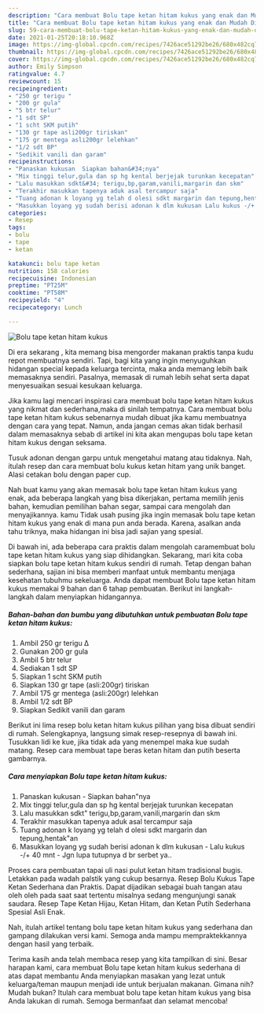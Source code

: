 ```yaml
---
description: "Cara membuat Bolu tape ketan hitam kukus yang enak dan Mudah Dibuat"
title: "Cara membuat Bolu tape ketan hitam kukus yang enak dan Mudah Dibuat"
slug: 59-cara-membuat-bolu-tape-ketan-hitam-kukus-yang-enak-dan-mudah-dibuat
date: 2021-01-25T20:18:10.968Z
image: https://img-global.cpcdn.com/recipes/7426ace51292be26/680x482cq70/bolu-tape-ketan-hitam-kukus-foto-resep-utama.jpg
thumbnail: https://img-global.cpcdn.com/recipes/7426ace51292be26/680x482cq70/bolu-tape-ketan-hitam-kukus-foto-resep-utama.jpg
cover: https://img-global.cpcdn.com/recipes/7426ace51292be26/680x482cq70/bolu-tape-ketan-hitam-kukus-foto-resep-utama.jpg
author: Emily Simpson
ratingvalue: 4.7
reviewcount: 15
recipeingredient:
- "250 gr terigu "
- "200 gr gula"
- "5 btr telur"
- "1 sdt SP"
- "1 scht SKM putih"
- "130 gr tape asli200gr tiriskan"
- "175 gr mentega asli200gr lelehkan"
- "1/2 sdt BP"
- "Sedikit vanili dan garam"
recipeinstructions:
- "Panaskan kukusan  Siapkan bahan&#34;nya"
- "Mix tinggi telur,gula dan sp hg kental berjejak turunkan kecepatan"
- "Lalu masukkan sdkt&#34; terigu,bp,garam,vanili,margarin dan skm"
- "Terakhir masukkan tapenya aduk asal tercampur saja"
- "Tuang adonan k loyang yg telah d olesi sdkt margarin dan tepung,hentak&#34;an"
- "Masukkan loyang yg sudah berisi adonan k dlm kukusan Lalu kukus -/+ 40 mnt Jgn lupa tutupnya d br serbet ya.."
categories:
- Resep
tags:
- bolu
- tape
- ketan

katakunci: bolu tape ketan 
nutrition: 158 calories
recipecuisine: Indonesian
preptime: "PT25M"
cooktime: "PT58M"
recipeyield: "4"
recipecategory: Lunch

---
```



![Bolu tape ketan hitam kukus](https://img-global.cpcdn.com/recipes/7426ace51292be26/680x482cq70/bolu-tape-ketan-hitam-kukus-foto-resep-utama.jpg)

Di era  sekarang , kita memang bisa mengorder makanan praktis tanpa kudu repot membuatnya sendiri. Tapi, bagi kita yang ingin menyuguhkan hidangan special kepada keluarga tercinta, maka anda memang lebih baik memasaknya sendiri. Pasalnya, memasak di rumah lebih sehat serta dapat menyesuaikan sesuai kesukaan keluarga.

Jika kamu lagi mencari inspirasi cara membuat bolu tape ketan hitam kukus yang nikmat dan sederhana,maka di sinilah tempatnya. Cara membuat bolu tape ketan hitam kukus  sebenarnya mudah dibuat jika kamu membuatnya dengan cara yang tepat. Namun, anda jangan cemas akan tidak berhasil dalam memasaknya 
sebab di artikel ini kita akan mengupas bolu tape ketan hitam kukus dengan seksama.  

Tusuk adonan dengan garpu untuk mengetahui matang atau tidaknya. Nah, itulah resep dan cara membuat bolu kukus ketan hitam yang unik banget. Alasi cetakan bolu dengan paper cup.

Nah buat kamu yang akan memasak bolu tape ketan hitam kukus yang enak, ada beberapa langkah yang bisa dikerjakan, pertama memilih jenis bahan, kemudian pemilihan bahan segar, sampai cara mengolah dan menyajikannya. kamu Tidak usah pusing jika ingin memasak bolu tape ketan hitam kukus yang enak di mana pun anda berada. Karena, asalkan anda  tahu triknya, maka hidangan ini bisa jadi sajian yang spesial.

Di bawah ini, ada beberapa cara praktis  dalam mengolah caramembuat bolu tape ketan hitam kukus yang siap dihidangkan. Sekarang, mari kita coba siapkan bolu tape ketan hitam kukus sendiri di rumah. Tetap dengan bahan sederhana, sajian ini bisa memberi manfaat untuk membantu menjaga kesehatan tubuhmu sekeluarga. Anda dapat membuat Bolu tape ketan hitam kukus memakai 9 bahan dan 6 tahap pembuatan. Berikut ini langkah-langkah dalam menyiapkan hidangannya.

<!--inarticleads1-->

##### Bahan-bahan dan bumbu yang dibutuhkan untuk pembuatan Bolu tape ketan hitam kukus:

1. Ambil 250 gr terigu ∆
1. Gunakan 200 gr gula
1. Ambil 5 btr telur
1. Sediakan 1 sdt SP
1. Siapkan 1 scht SKM putih
1. Siapkan 130 gr tape (asli:200gr) tiriskan
1. Ambil 175 gr mentega (asli:200gr) lelehkan
1. Ambil 1/2 sdt BP
1. Siapkan Sedikit vanili dan garam


Berikut ini lima resep bolu ketan hitam kukus pilihan yang bisa dibuat sendiri di rumah. Selengkapnya, langsung simak resep-resepnya di bawah ini. Tusukkan lidi ke kue, jika tidak ada yang menempel maka kue sudah matang. Resep cara membuat tape beras ketan hitam dan putih beserta gambarnya. 

<!--inarticleads2-->

##### Cara menyiapkan Bolu tape ketan hitam kukus:

1. Panaskan kukusan  - Siapkan bahan&#34;nya
1. Mix tinggi telur,gula dan sp hg kental berjejak turunkan kecepatan
1. Lalu masukkan sdkt&#34; terigu,bp,garam,vanili,margarin dan skm
1. Terakhir masukkan tapenya aduk asal tercampur saja
1. Tuang adonan k loyang yg telah d olesi sdkt margarin dan tepung,hentak&#34;an
1. Masukkan loyang yg sudah berisi adonan k dlm kukusan - Lalu kukus -/+ 40 mnt - Jgn lupa tutupnya d br serbet ya..


Proses cara pembuatan tapai uli nasi pulut ketan hitam tradisional bugis. Letakkan pada wadah palstik yang cukup besarnya. Resep Bolu Kukus Tape Ketan Sederhana dan Praktis. Dapat dijadikan sebagai buah tangan atau oleh oleh pada saat saat tertentu misalnya sedang mengunjungi sanak saudara. Resep Tape Ketan Hijau, Ketan Hitam, dan Ketan Putih Sederhana Spesial Asli Enak. 

Nah, itulah artikel tentang  bolu tape ketan hitam kukus  yang sederhana dan gampang dilakukan versi kami. Semoga anda mampu mempraktekkannya dengan hasil yang terbaik. 

Terima kasih anda telah membaca resep yang kita tampilkan di sini. Besar harapan kami, cara membuat  Bolu tape ketan hitam kukus sederhana di atas dapat membantu Anda menyiapkan masakan yang lezat untuk keluarga/teman maupun menjadi ide untuk berjualan makanan. Gimana nih? Mudah bukan? Itulah cara membuat bolu tape ketan hitam kukus yang bisa Anda lakukan di rumah. Semoga bermanfaat dan selamat mencoba!

